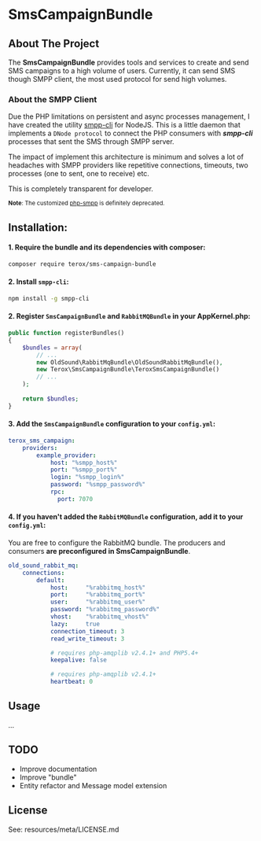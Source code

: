 # SmsCampaignBundle

## About The Project

The **SmsCampaignBundle** provides tools and services to create and send SMS campaigns to a high volume of users. Currently,
it can send SMS though SMPP client, the most used protocol for send high volumes.

### About the SMPP Client

Due the PHP limitations on persistent and async processes management, I have created the utility [smpp-cli](https://github.com/terox/smpp-cli)
for NodeJS. This is a little daemon that implements a ```DNode protocol``` to connect the PHP consumers with ***smpp-cli*** 
processes that sent the SMS through SMPP server.

The impact of implement this architecture is minimum and solves a lot of headaches with SMPP providers like repetitive 
connections, timeouts, two processes (one to sent, one to receive) etc.

This is completely transparent for developer.

<small>**Note**: The customized [php-smpp](https://github.com/terox/php-smpp) is definitely deprecated.</small>

## Installation:

#### 1. Require the bundle and its dependencies with composer:

```bash
composer require terox/sms-campaign-bundle
```

#### 2. Install ```smpp-cli```:

```bash
npm install -g smpp-cli
```

#### 2. Register ```SmsCampaignBundle``` and ```RabbitMQBundle``` in your AppKernel.php:

```php
public function registerBundles()
{
    $bundles = array(
        // ...
        new OldSound\RabbitMqBundle\OldSoundRabbitMqBundle(),
        new Terox\SmsCampaignBundle\TeroxSmsCampaignBundle()
        // ...
    );
    
    return $bundles;
}
```

#### 3. Add the ```SmsCampaignBundle``` configuration to your ```config.yml```:

```yaml
terox_sms_campaign:
    providers:
        example_provider:
            host: "%smpp_host%"
            port: "%smpp_port%"
            login: "%smpp_login%"
            password: "%smpp_password%"
            rpc:
              port: 7070
```

#### 4. If you haven't added the ```RabbitMQBundle``` configuration, add it to your ```config.yml```:
You are free to configure the RabbitMQ bundle. The producers and consumers **are preconfigured in SmsCampaignBundle**.

```yaml
old_sound_rabbit_mq:
    connections:
        default:
            host:     "%rabbitmq_host%"
            port:     "%rabbitmq_port%"
            user:     "%rabbitmq_user%"
            password: "%rabbitmq_password%"
            vhost:    "%rabbitmq_vhost%"
            lazy:     true
            connection_timeout: 3
            read_write_timeout: 3

            # requires php-amqplib v2.4.1+ and PHP5.4+
            keepalive: false

            # requires php-amqplib v2.4.1+
            heartbeat: 0
```

## Usage

...

## TODO

* Improve documentation
* Improve "bundle"
* Entity refactor and Message model extension

## License

See: resources/meta/LICENSE.md
